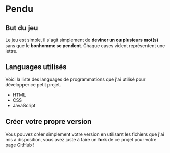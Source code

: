 # Pendu
## But du jeu
Le jeu est simple, il s'agit simplement de **deviner un ou plusieurs mot(s)** sans que le **bonhomme se pendent**. Chaque cases vident représentent une lettre.
## Languages utilisés
Voici la liste des languages de programmations que j'ai utilisé pour développer ce petit projet.
- HTML
- CSS
- JavaScript
## Créer votre propre version
Vous pouvez créer simplement votre version en utilisant les fichiers que j'ai mis à disposition, vous avez juste à faire un **fork** de ce projet pour votre page GitHub !
